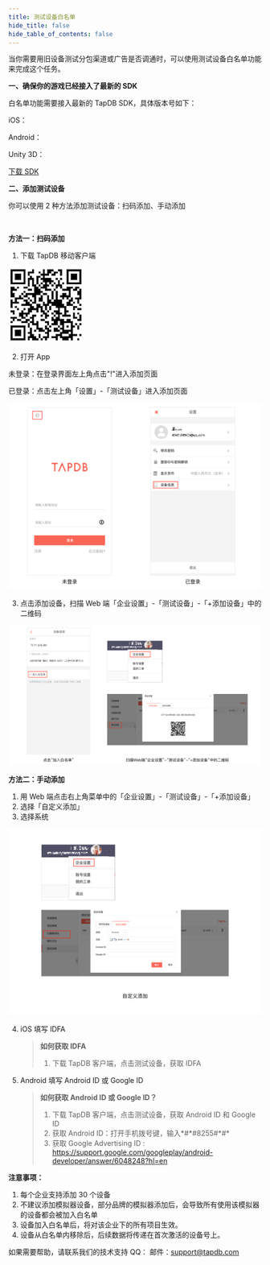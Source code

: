 ```yaml
---
title: 测试设备白名单
hide_title: false
hide_table_of_contents: false
---
```


当你需要用旧设备测试分包渠道或广告是否调通时，可以使用测试设备白名单功能来完成这个任务。

**一、确保你的游戏已经接入了最新的 SDK**

白名单功能需要接入最新的 TapDB SDK，具体版本号如下：

iOS：<Data field="sdk.0.version"/>

Android：<Data field="sdk.1.version"/>

Unity 3D：<Data field="sdk.2.version"/>

[下载 SDK](../download "_blank")

**二、添加测试设备**

你可以使用 2 种方法添加测试设备：扫码添加、手动添加

<br />

**方法一：扫码添加**

1. 下载 TapDB 移动客户端

![图片描述](/img/whiteList/04.png)

2. 打开 App

未登录：在登录界面左上角点击"!"进入添加页面

已登录：点击左上角「设置」-「测试设备」进入添加页面

![图片描述](/img/whiteList/02.png)

3. 点击添加设备，扫描 Web 端「企业设置」-「测试设备」-「+添加设备」中的二维码

![图片描述](/img/whiteList/01.png)

**方法二：手动添加**

1.  用 Web 端点击右上角菜单中的「企业设置」-「测试设备」-「+添加设备」
2.  选择「自定义添加」
3.  选择系统

![图片描述](/img/whiteList/03.png)

4. iOS 填写 IDFA

   > **如何获取 IDFA**
   >
   > 1. 下载 TapDB 客户端，点击测试设备，获取 IDFA

5. Android 填写 Android ID 或 Google ID
   > **如何获取 Android ID 或 Google ID？**
   >
   > 1. 下载 TapDB 客户端，点击测试设备，获取 Android ID 和 Google ID
   > 2. 获取 Android ID：打开手机拨号键，输入\*#\*#8255#\*#\*
   > 3. 获取 Google Advertising ID : <https://support.google.com/googleplay/android-developer/answer/6048248?hl=en>

**注意事项：**

1.  每个企业支持添加 30 个设备
2.  不建议添加模拟器设备，部分品牌的模拟器添加后，会导致所有使用该模拟器的设备都会被加入白名单
3.  设备加入白名单后，将对该企业下的所有项目生效。
4.  设备从白名单内移除后，后续数据将传递在首次激活的设备号上。

如果需要帮助，请联系我们的技术支持
QQ：<Data field="tapdb.support.QQ"/>
邮件：support@tapdb.com

